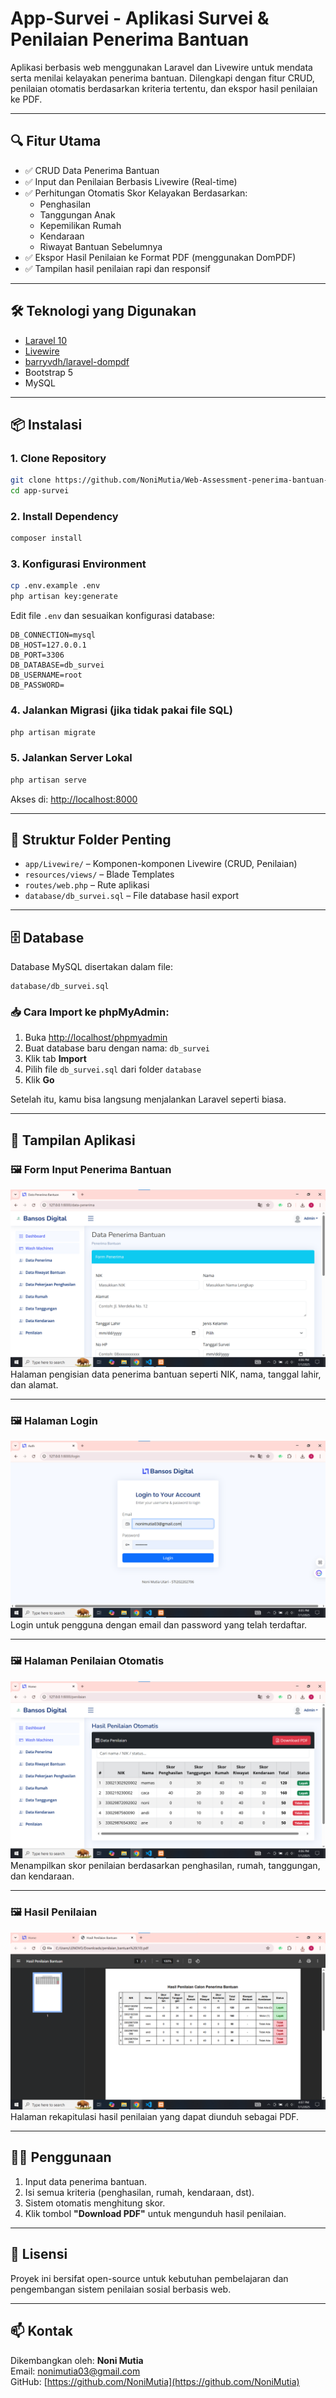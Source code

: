 
# App-Survei - Aplikasi Survei & Penilaian Penerima Bantuan

Aplikasi berbasis web menggunakan Laravel dan Livewire untuk mendata serta menilai kelayakan penerima bantuan. Dilengkapi dengan fitur CRUD, penilaian otomatis berdasarkan kriteria tertentu, dan ekspor hasil penilaian ke PDF.

---

## 🔍 Fitur Utama

- ✅ CRUD Data Penerima Bantuan
- ✅ Input dan Penilaian Berbasis Livewire (Real-time)
- ✅ Perhitungan Otomatis Skor Kelayakan Berdasarkan:
  - Penghasilan
  - Tanggungan Anak
  - Kepemilikan Rumah
  - Kendaraan
  - Riwayat Bantuan Sebelumnya
- ✅ Ekspor Hasil Penilaian ke Format PDF (menggunakan DomPDF)
- ✅ Tampilan hasil penilaian rapi dan responsif

---

## 🛠️ Teknologi yang Digunakan

- [Laravel 10](https://laravel.com/)
- [Livewire](https://livewire.laravel.com/)
- [barryvdh/laravel-dompdf](https://github.com/barryvdh/laravel-dompdf)
- Bootstrap 5
- MySQL

---

## 📦 Instalasi

### 1. Clone Repository

```bash
git clone https://github.com/NoniMutia/Web-Assessment-penerima-bantuan-social.git
cd app-survei
```

### 2. Install Dependency

```bash
composer install
```

### 3. Konfigurasi Environment

```bash
cp .env.example .env
php artisan key:generate
```

Edit file `.env` dan sesuaikan konfigurasi database:

```env
DB_CONNECTION=mysql
DB_HOST=127.0.0.1
DB_PORT=3306
DB_DATABASE=db_survei
DB_USERNAME=root
DB_PASSWORD=
```

### 4. Jalankan Migrasi (jika tidak pakai file SQL)

```bash
php artisan migrate
```

### 5. Jalankan Server Lokal

```bash
php artisan serve
```

Akses di: [http://localhost:8000](http://localhost:8000)

---

## 📁 Struktur Folder Penting

- `app/Livewire/` – Komponen-komponen Livewire (CRUD, Penilaian)
- `resources/views/` – Blade Templates
- `routes/web.php` – Rute aplikasi
- `database/db_survei.sql` – File database hasil export

---

## 🗄️ Database

Database MySQL disertakan dalam file:

```
database/db_survei.sql
```

### 📥 Cara Import ke phpMyAdmin:
1. Buka [http://localhost/phpmyadmin](http://localhost/phpmyadmin)
2. Buat database baru dengan nama: `db_survei`
3. Klik tab **Import**
4. Pilih file `db_survei.sql` dari folder `database`
5. Klik **Go**

Setelah itu, kamu bisa langsung menjalankan Laravel seperti biasa.

---

## 📸 Tampilan Aplikasi

### 🖼️ Form Input Penerima Bantuan
![Form Input](public/assets/img/form-input.png)
Halaman pengisian data penerima bantuan seperti NIK, nama, tanggal lahir, dan alamat.

---

### 🖼️ Halaman Login
![Login](public/assets/img/login.png)
Login untuk pengguna dengan email dan password yang telah terdaftar.

---

### 🖼️ Halaman Penilaian Otomatis
![Penilaian](public/assets/img/penilaian.png)
Menampilkan skor penilaian berdasarkan penghasilan, rumah, tanggungan, dan kendaraan.

---

### 🖼️ Hasil Penilaian
![Hasil](public/assets/img/hasil.png)
Halaman rekapitulasi hasil penilaian yang dapat diunduh sebagai PDF.

---

## 🙋‍♀️ Penggunaan

1. Input data penerima bantuan.
2. Isi semua kriteria (penghasilan, rumah, kendaraan, dst).
3. Sistem otomatis menghitung skor.
4. Klik tombol **"Download PDF"** untuk mengunduh hasil penilaian.

---

## 📝 Lisensi

Proyek ini bersifat open-source untuk kebutuhan pembelajaran dan pengembangan sistem penilaian sosial berbasis web.

---

## 📫 Kontak

Dikembangkan oleh: **Noni Mutia**  
Email: [nonimutia03@gmail.com](mailto:nonimutia03@gmail.com)  
GitHub: [https://github.com/NoniMutia](https://github.com/NoniMutia)
